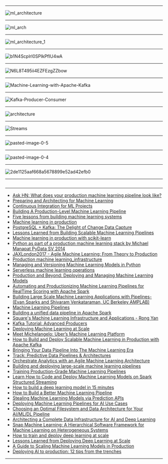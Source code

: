 


-------------

![ml_architecture](https://github.com/gopala-kr/a-week-in-wild-ai/blob/master/10-ai-in-enterprise-services/ml/ml_architecture.JPG)

---------


![ml_arch](https://github.com/gopala-kr/a-week-in-wild-ai/blob/master/10-ai-in-enterprise-services/ml/ml_arch.JPG)

------



![ml_architecture_1](https://github.com/gopala-kr/a-week-in-wild-ai/blob/master/10-ai-in-enterprise-services/ml/ml_architecture_1.JPG)

----------

![b1N4Scplrl0SPIkPfIU4wA](https://cdn-images-1.medium.com/max/880/1*b1N4Scplrl0SPIkPfIU4wA.png)

---------

![N6L8T495ii4EZFEzgZZbow](https://cdn-images-1.medium.com/max/880/1*N6L8T495ii4EZFEzgZZbow.png)

---------

![Machine-Learning-with-Apache-Kafka](https://www.confluent.io/wp-content/uploads/Machine-Learning-with-Apache-Kafka.png)

-----------
![Kafka-Producer-Consumer](https://www.confluent.io/wp-content/uploads/Kafka-Producer-Consumer.png)

-----------

![architecture](https://www.confluent.io/wp-content/uploads/ML-architecture.png)

-----------

![Streams](https://www.confluent.io/wp-content/uploads/Streams-API.png)

-----------

![pasted-image-0-5](https://mesosphere.com/wp-content/uploads/2018/05/pasted-image-0-5.png)

-----------

![pasted-image-0-4](https://mesosphere.com/wp-content/uploads/2018/05/pasted-image-0-4.png)

-----------

![2de1125aaf668a5678899e52ad42efb0](https://dmgpayxepw99m.cloudfront.net/ml-pipelines3_large-2de1125aaf668a5678899e52ad42efb0.png)

-----------

![]()

-----------



- [Ask HN: What does your production machine learning pipeline look like?](https://news.ycombinator.com/item?id=13821217)
- [Preparing and Architecting for Machine
Learning
](https://www.gartner.com/binaries/content/assets/events/keywords/catalyst/catus8/preparing_and_architecting_for_machine_learning.pdf)
- [Continuous Integration for ML Projects](https://medium.com/onfido-tech/continuous-integration-for-ml-projects-e11bc1a4d34f)
- [Building A Production-Level Machine Learning Pipeline](https://www.slideshare.net/robertdempsey/building-a-productionlevel-machine-learning-pipeline)
- [Five lessons from building machine learning systems](https://medium.com/@neal_lathia/five-lessons-from-building-machine-learning-systems-d703162846ad)
- [Machine learning in production](https://www.slideshare.net/turi-inc/machine-learning-in-production)
- [PostgreSQL + Kafka: The Delight of Change Data Capture](https://www.slideshare.net/JeffKlukas/postgresql-kafka-the-delight-of-change-data-capture)
- [Lessons Learned from Building Scalable Machine Learning Pipelines](https://techblog.appnexus.com/lessons-learned-from-building-scalable-machine-learning-pipelines-822acb3412ad)
- [Machine learning in production with scikit-learn](https://www.slideshare.net/JeffKlukas/machine-learning-in-production-with-scikitlearn)
- [Python as part of a production machine learning stack by Michael Manapat PyData SV 2014](https://www.slideshare.net/PyData/python-as-part-of-a-production-machine-learning-stack-by-michael-manapat-pydata-sv-2014)
- [JAXLondon2017 - Agile Machine Learning: From Theory to Production](https://www.slideshare.net/robhinds/jaxlondon2017-agile-machine-learning-from-theory-to-production)
- [Production machine learning_infrastructure](https://www.slideshare.net/joshwills/production-machine-learninginfrastructure)
- [Managing and Versioning Machine Learning Models in Python](https://www.slideshare.net/fridiculous/managing-and-versioning-machine-learning-models-in-python)
- [Serverless machine learning operations](https://www.slideshare.net/StepanPushkarev/serverless-machine-learning-operations)
- [Production and Beyond: Deploying and Managing Machine Learning Models](https://www.slideshare.net/turi-inc/model-management?next_slideshow=1)
- [Automating and Productionizing
Machine Learning Pipelines for RealTime
Scoring with Apache Spark](https://pdfs.semanticscholar.org/presentation/d31a/68582454e442a12a94048cdfc8e0eec7c176.pdf)
- [Building Large Scale Machine Learning Applications with Pipelines-(Evan Sparks and Shivaram Venkataraman, UC Berkeley AMPLAB)](https://www.slideshare.net/SparkSummit/evan-sparks)
- [Machine Learning Pipelines](https://www.slideshare.net/jeykottalam/pipelines-ampcamp)
- [Building a unified data pipeline in Apache Spark](https://www.slideshare.net/Hadoop_Summit/building-a-unified-data-pipeline-in-apache-spark)
- [Square's Machine Learning Infrastructure and Applications - Rong Yan](https://www.slideshare.net/g33ktalk/squares-machine-learning-infrastructure-and-applications)
- [Kafka Tutorial: Advanced Producers](https://www.slideshare.net/JeanPaulAzar1/kafka-tutorial-advanced-producers)
- [Deploying Machine Learning at Scale](https://blog.algorithmia.com/deploying-machine-learning-at-scale/)
- [Meet Michelangelo: Uber’s Machine Learning Platform](https://eng.uber.com/michelangelo/)
- [How to Build and Deploy Scalable Machine Learning in Production with Apache Kafka](https://www.confluent.io/blog/build-deploy-scalable-machine-learning-production-apache-kafka/)
- [Bringing Your Data Pipeline Into The Machine Learning Era](https://mesosphere.com/blog/kubecon2018-data-pipeline/)
- [Track: Predictive Data Pipelines & Architectures](https://qcon.ai/qconai2018/track/predictive-data-pipelines-architectures)
- [Orchestrate Analytics with an Agile Machine
Learning Architecture ](https://www.tibco.com/sites/tibco/files/resources/wp-statistica-machine-learning-architecture-final.pdf)
- [Building and deploying large-scale machine learning pipelines](https://www.oreilly.com/ideas/building-and-deploying-large-scale-machine-learning-pipelines)
- [Training Production-Grade Machine Learning Pipelines](http://rohanvarma.me/ML-Production/)
- [Learn How to Code and Deploy Machine Learning Models on Spark Structured Streaming](https://towardsdatascience.com/learn-how-to-code-and-deploy-machine-learning-models-on-structured-streaming-868b4081d242)
- [How to build a deep learning model in 15 minutes](https://tech.instacart.com/how-to-build-a-deep-learning-model-in-15-minutes-a3684c6f71e)
- [How to Build a Better Machine Learning Pipeline](https://www.datanami.com/2018/09/05/how-to-build-a-better-machine-learning-pipeline/)
- [Stealing Machine Learning Models via Prediction APIs](https://arxiv.org/pdf/1609.02943.pdf)
- [Deploying Machine Learning Pipelines for AI Use Cases](https://www.bluedata.com/blog/2018/05/deploying-machine-learning-pipelines-for-ai-use-cases/)
- [Choosing an Optimal Filesystem and Data Architecture for Your AI/ML/DL Pipeline](https://blog.netapp.com/choosing-an-optimal-filesystem-for-your-data-pipeline-for-ai-dl/)
- [Architecting a Complete Data Infrastructure for AI and Deep Learning](https://www.brighttalk.com/webcast/14395/308909)
- [Snap Machine Learning:
A Hierarchical Software Framework for Machine Learning on Heterogeneous Systems](https://www.zurich.ibm.com/images/wibd/poster_anghel_duenner.pdf)
- [How to train and deploy deep learning at scale](https://www.oreilly.com/ideas/how-to-train-and-deploy-deep-learning-at-scale)
- [Lessons Learned from Deploying Deep Learning at Scale](https://blog.algorithmia.com/deploying-deep-learning-cloud-services/)
- [A Guide to Scaling Machine Learning Models in Production](https://hackernoon.com/a-guide-to-scaling-machine-learning-models-in-production-aa8831163846)
- [Deploying AI to production: 12 tips from the trenches](https://sc5.io/posts/deploying-ai-to-production/#gref)

---------------

